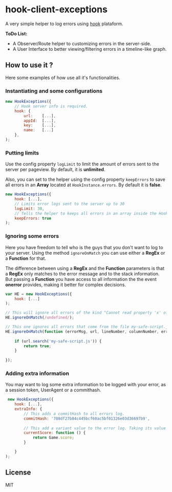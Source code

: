 # hook-client-exceptions

A very simple helper to log errors using [hook] plataform. 

**ToDo List:**

  - A Observer/Route helper to customizing errors in the server-side.
  - A User Interface to better viewing/filtering errors in a timeline-like graph.



## How to use it ?

Here some examples of how use all it's functionalities.

### Instantiating and some configurations
```js
new HookExceptions({
    // Hook server info is required.
    hook: {
        url:    [...],
        appId:  [...],
        key:    [...],
        name:   [...]
	},
);
```

### Putting limits

Use the config property ``logLimit`` to limit the amount of errors sent to the server per pageview. By default, it is **unlimited**.

Also, you can set to the helper using the config property ``keepErrors`` to save all errors in an **Array** located at ``HookInstance.errors``. By default it is **false**.


```js
new HookExceptions({
    hook: [...],
    // Limits error logs sent to the server up to 30
    logLimit: 30,
    // Tells the helper to keeps all errors in an array inside the HookExceptions instance.
    keepErrors: true
);
```

### Ignoring some errors

Here you have freedom to tell who is the guys that you don't want to log to your server.
Using the method ``ignoreOnMatch`` you can use either a **RegEx** or a **Function** for that.

The difference between using a **RegEx** and the **Function** parameters is that a **RegEx** only matches to the error message and to the stack information. But passing a **Function** you have access to all information the the event **onerror** provides, making it better for complex decisions.

```js
var HE = new HookExceptions({
    hook: [...]
);

// This will ignore all errors of the kind "Cannot read property 'x' of undefined"
HE.ignoreOnMatch(/undefined/);

// This one ignores all errors that come from the file my-safe-script.js
HE.ignoreOnMatch(function (errorMsg, url, lineNumber, columnNumber, errorReference) {
    
    if (url.search('my-safe-script.js')) {
        return true;
    }
    
});

```

### Adding extra information

You may want to log some extra information to be logged with your error, as a session token, UserAgent or a commithash. 
```js
 new HookExceptions({
    hook: [...],
    extraInfo: {
        // This adds a commitHash to all errors log.
		commitHash: '788df27b84c445bcf60ac5bf01326e03d36697b9',
		
		// This add a variant value to the error log. Taking its value at the error moment.
		currentScore: function () {
			return Game.score;
		}

	}
);


```

License
----

MIT


[hook]:https://github.com/doubleleft/hook